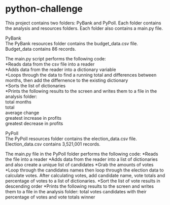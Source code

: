 # python-challenge
This project contains two folders:  PyBank and PyPoll.  Each folder contains the analysis and resources folders. Each folder also contains a main.py file.

PyBank  
The PyBank resources folder contains the budget_data.csv file.  Budget_data contains 86 records.  

The main.py script performs the following code:  
*Reads data from the csv file into a reader  
*Adds data from the reader into a dictionary variable  
*Loops through the data to find a running total and  differences between months, then add the differnence to the existing dictionary  
*Sorts the list of dictionaries  
*Prints the following results to the screen and writes them to a file in the analysis folder:  
    total months  
    total  
    average change  
    greatest increase in profits  
    greatest decrease in profits  

PyPoll  
The PyPoll resources folder contains the election_data.csv file. Election_data.csv contains 3,521,001 records.

The main.py file in the PyPoll folder performs the following code:
*Reads the file into a reader
*Adds data from the reader into a list of dictionaries and also create a unique list of candidates
*Grab the amounts of votes
*Loop through the candidates names then loop through the election data to calculate votes. After calculating votes, add candidate name, vote totals and percentage of votes to a list of dictionaries.
*Sort the list of vote results in descending order
*Prints the following results to the screen and writes them to a file in the analysis folder:
    total votes
    candidates with their percentage of votes and vote totals
    winner